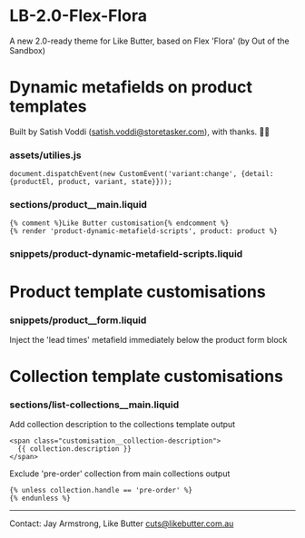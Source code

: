 # LB-2.0-Flex-Flora

A new 2.0-ready theme for Like Butter, based on Flex 'Flora' (by Out of the Sandbox)




# Dynamic metafields on product templates
Built by Satish Voddi (satish.voddi@storetasker.com), with thanks. 👏🏼

### assets/utilies.js

    document.dispatchEvent(new CustomEvent('variant:change', {detail: {productEl, product, variant, state}}));

### sections/product__main.liquid

    {% comment %}Like Butter customisation{% endcomment %}
    {% render 'product-dynamic-metafield-scripts', product: product %}

### snippets/product-dynamic-metafield-scripts.liquid


# Product template customisations

### snippets/product__form.liquid

Inject the 'lead times' metafield immediately below the product form block


# Collection template customisations

### sections/list-collections__main.liquid

Add collection description to the collections template output

    <span class="customisation__collection-description">
      {{ collection.description }}
    </span>

Exclude 'pre-order' collection from main collections output

    {% unless collection.handle == 'pre-order' %}
    {% endunless %}

---

Contact: Jay Armstrong, Like Butter
cuts@likebutter.com.au
